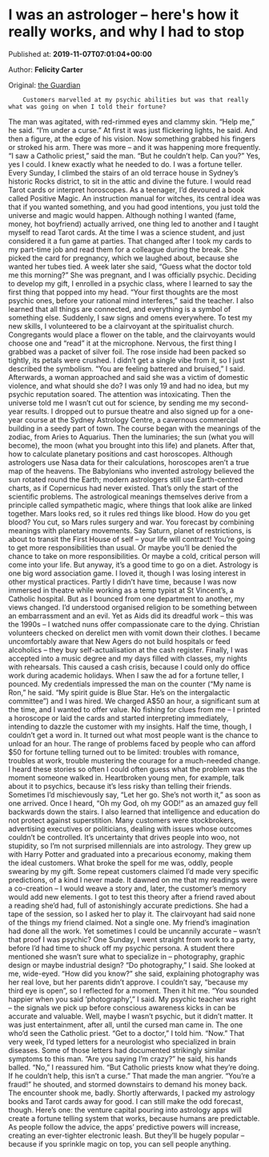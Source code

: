 
# I was an astrologer – here's how it really works, and why I had to stop

Published at: **2019-11-07T07:01:04+00:00**

Author: **Felicity Carter**

Original: [the Guardian](https://www.theguardian.com/lifeandstyle/2019/nov/06/i-was-an-astrologer-how-it-works-psychics)


        Customers marvelled at my psychic abilities but was that really what was going on when I told their fortune?
      
The man was agitated, with red-rimmed eyes and clammy skin.
“Help me,” he said. “I’m under a curse.”
At first it was just flickering lights, he said. And then a figure, at the edge of his vision. Now something grabbed his fingers or stroked his arm. There was more – and it was happening more frequently.
“I saw a Catholic priest,” said the man. “But he couldn’t help. Can you?”
Yes, yes I could. I knew exactly what he needed to do.
I was a fortune teller. Every Sunday, I climbed the stairs of an old terrace house in Sydney’s historic Rocks district, to sit in the attic and divine the future. I would read Tarot cards or interpret horoscopes.
As a teenager, I’d devoured a book called Positive Magic. An instruction manual for witches, its central idea was that if you wanted something, and you had good intentions, you just told the universe and magic would happen. Although nothing I wanted (fame, money, hot boyfriend) actually arrived, one thing led to another and I taught myself to read Tarot cards. At the time I was a science student, and just considered it a fun game at parties.
That changed after I took my cards to my part-time job and read them for a colleague during the break. She picked the card for pregnancy, which we laughed about, because she wanted her tubes tied.
A week later she said, “Guess what the doctor told me this morning?”
She was pregnant, and I was officially psychic.
Deciding to develop my gift, I enrolled in a psychic class, where I learned to say the first thing that popped into my head. “Your first thoughts are the most psychic ones, before your rational mind interferes,” said the teacher.
I also learned that all things are connected, and everything is a symbol of something else. Suddenly, I saw signs and omens everywhere.
To test my new skills, I volunteered to be a clairvoyant at the spiritualist church. Congregants would place a flower on the table, and the clairvoyants would choose one and “read” it at the microphone. Nervous, the first thing I grabbed was a packet of silver foil. The rose inside had been packed so tightly, its petals were crushed. I didn’t get a single vibe from it, so I just described the symbolism.
“You are feeling battered and bruised,” I said.
Afterwards, a woman approached and said she was a victim of domestic violence, and what should she do?
I was only 19 and had no idea, but my psychic reputation soared. The attention was intoxicating.
Then the universe told me I wasn’t cut out for science, by sending me my second-year results. I dropped out to pursue theatre and also signed up for a one-year course at the Sydney Astrology Centre, a cavernous commercial building in a seedy part of town.
The course began with the meanings of the zodiac, from Aries to Aquarius. Then the luminaries; the sun (what you will become), the moon (what you brought into this life) and planets. After that, how to calculate planetary positions and cast horoscopes.
Although astrologers use Nasa data for their calculations, horoscopes aren’t a true map of the heavens. The Babylonians who invented astrology believed the sun rotated round the Earth; modern astrologers still use Earth-centred charts, as if Copernicus had never existed. That’s only the start of the scientific problems.
The astrological meanings themselves derive from a principle called sympathetic magic, where things that look alike are linked together. Mars looks red, so it rules red things like blood. How do you get blood? You cut, so Mars rules surgery and war.
You forecast by combining meanings with planetary movements. Say Saturn, planet of restrictions, is about to transit the First House of self – your life will contract! You’re going to get more responsibilities than usual. Or maybe you’ll be denied the chance to take on more responsibilities. Or maybe a cold, critical person will come into your life. But anyway, it’s a good time to go on a diet.
Astrology is one big word association game.
I loved it, though I was losing interest in other mystical practices. Partly I didn’t have time, because I was now immersed in theatre while working as a temp typist at St Vincent’s, a Catholic hospital. But as I bounced from one department to another, my views changed. I’d understood organised religion to be something between an embarrassment and an evil. Yet as Aids did its dreadful work – this was the 1990s – I watched nuns offer compassionate care to the dying. Christian volunteers checked on derelict men with vomit down their clothes. I became uncomfortably aware that New Agers do not build hospitals or feed alcoholics – they buy self-actualisation at the cash register.
Finally, I was accepted into a music degree and my days filled with classes, my nights with rehearsals. This caused a cash crisis, because I could only do office work during academic holidays. When I saw the ad for a fortune teller, I pounced.
My credentials impressed the man on the counter (“My name is Ron,” he said. “My spirit guide is Blue Star. He’s on the intergalactic committee”) and I was hired.
We charged A$50 an hour, a significant sum at the time, and I wanted to offer value. No fishing for clues from me – I printed a horoscope or laid the cards and started interpreting immediately, intending to dazzle the customer with my insights.
Half the time, though, I couldn’t get a word in. It turned out what most people want is the chance to unload for an hour.
The range of problems faced by people who can afford $50 for fortune telling turned out to be limited: troubles with romance, troubles at work, trouble mustering the courage for a much-needed change. I heard these stories so often I could often guess what the problem was the moment someone walked in. Heartbroken young men, for example, talk about it to psychics, because it’s less risky than telling their friends. Sometimes I’d mischievously say, “Let her go. She’s not worth it,” as soon as one arrived. Once I heard, “Oh my God, oh my GOD!” as an amazed guy fell backwards down the stairs.
I also learned that intelligence and education do not protect against superstition. Many customers were stockbrokers, advertising executives or politicians, dealing with issues whose outcomes couldn’t be controlled. It’s uncertainty that drives people into woo, not stupidity, so I’m not surprised millennials are into astrology. They grew up with Harry Potter and graduated into a precarious economy, making them the ideal customers.
What broke the spell for me was, oddly, people swearing by my gift. Some repeat customers claimed I’d made very specific predictions, of a kind I never made. It dawned on me that my readings were a co-creation – I would weave a story and, later, the customer’s memory would add new elements. I got to test this theory after a friend raved about a reading she’d had, full of astonishingly accurate predictions. She had a tape of the session, so I asked her to play it.
The clairvoyant had said none of the things my friend claimed. Not a single one. My friend’s imagination had done all the work.
Yet sometimes I could be uncannily accurate – wasn’t that proof I was psychic? One Sunday, I went straight from work to a party, before I’d had time to shuck off my psychic persona. A student there mentioned she wasn’t sure what to specialize in – photography, graphic design or maybe industrial design?
“Do photography,” I said.
She looked at me, wide-eyed. “How did you know?” she said, explaining photography was her real love, but her parents didn’t approve.
I couldn’t say, “because my third eye is open”, so I reflected for a moment. Then it hit me. “You sounded happier when you said ‘photography’,” I said. My psychic teacher was right – the signals we pick up before conscious awareness kicks in can be accurate and valuable.
Well, maybe I wasn’t psychic, but it didn’t matter. It was just entertainment, after all, until the cursed man came in. The one who’d seen the Catholic priest.
“Get to a doctor,” I told him. “Now.”
That very week, I’d typed letters for a neurologist who specialized in brain diseases. Some of those letters had documented strikingly similar symptoms to this man.
“Are you saying I’m crazy?” he said, his hands balled.
“No,” I reassured him. “But Catholic priests know what they’re doing. If he couldn’t help, this isn’t a curse.”
That made the man angrier.
“You’re a fraud!” he shouted, and stormed downstairs to demand his money back.
The encounter shook me, badly. Shortly afterwards, I packed my astrology books and Tarot cards away for good.
I can still make the odd forecast, though. Here’s one: the venture capital pouring into astrology apps will create a fortune telling system that works, because humans are predictable. As people follow the advice, the apps’ predictive powers will increase, creating an ever-tighter electronic leash. But they’ll be hugely popular – because if you sprinkle magic on top, you can sell people anything.

